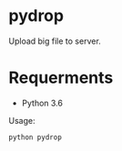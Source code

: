 # pydrop

Upload big file to server.

# Requerments

* Python 3.6


Usage:

```sh
python pydrop
```

